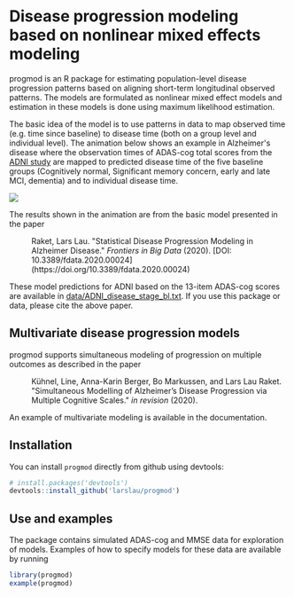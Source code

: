 # Disease progression modeling based on nonlinear mixed effects modeling
progmod is an R package for estimating population-level disease progression patterns based on aligning short-term longitudinal observed patterns. The models are formulated as nonlinear mixed effect models and estimation in these models is done using maximum likelihood estimation. 

The basic idea of the model is to use patterns in data to map observed time (e.g. time since baseline) to disease time (both on a group level and individual level). The animation below shows an example in Alzheimer's disease where the observation times of ADAS-cog total scores from the [ADNI study](http://adni.loni.usc.edu/) are mapped to predicted disease time of the five baseline groups (Cognitively normal, Significant memory concern, early and late MCI, dementia) and to individual disease time.


![](man/readme/adas_progression.gif)

The results shown in the animation are from the basic model presented in the paper 

<dl>
  <dd>
Raket, Lars Lau. "Statistical Disease Progression Modeling in Alzheimer Disease." <em>Frontiers in Big Data</em> (2020). [DOI: 10.3389/fdata.2020.00024](https://doi.org/10.3389/fdata.2020.00024)
  </dd>
</dl>

These model predictions for ADNI based on the 13-item ADAS-cog scores are available in [data/ADNI_disease_stage_bl.txt](data/ADNI_disease_stage_bl.txt). If you use this package or data, please cite the above paper.

## Multivariate disease progression models
progmod supports simultaneous modeling of progression on multiple outcomes as described in the paper

<dl>
  <dd>
Kühnel, Line, Anna-Karin Berger, Bo Markussen, and Lars Lau Raket. "Simultaneous Modelling of Alzheimer’s Disease Progression via Multiple Cognitive Scales." <em>in revision</em> (2020). 
  </dd>
</dl>

An example of multivariate modeling is available in the documentation.

## Installation

You can install `progmod` directly from github using devtools:

``` r
# install.packages('devtools')
devtools::install_github('larslau/progmod')
```

## Use and examples
The package contains simulated ADAS-cog and MMSE data for exploration of models. Examples of how to specify models for these data are available by running
``` r
library(progmod)
example(progmod)
```

